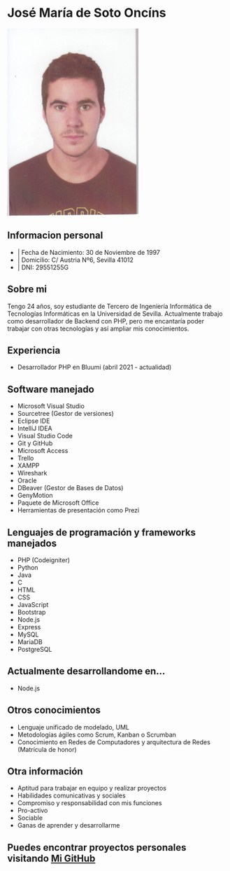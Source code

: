 # José María de Soto Oncíns

<img src="https://raw.githubusercontent.com/PepeDeSoto/Curriculum/main/imagen.png" style="width: 100% position: center" >


## Informacion personal

+ | Fecha de Nacimiento: 30 de Noviembre de 1997 <br>
+ | Domicilio: C/ Austria Nº6, Sevilla 41012
+ | DNI: 29551255G 

## Sobre mi

Tengo 24 años, soy estudiante de Tercero de Ingeniería Informática de Tecnologías Informáticas en la Universidad de Sevilla. Actualmente trabajo como desarrollador de Backend con PHP, pero me encantaría poder trabajar con otras tecnologías y así ampliar mis conocimientos.

## Experiencia

+ Desarrollador PHP en Bluumi (abril 2021 - actualidad)

## Software manejado

+ Microsoft Visual Studio
+ Sourcetree (Gestor de versiones) 
+ Eclipse IDE
+ IntelliJ IDEA
+ Visual Studio Code
+ Git y GitHub
+ Microsoft Access
+ Trello
+ XAMPP
+ Wireshark
+ Oracle
+ DBeaver (Gestor de Bases de Datos)
+ GenyMotion
+ Paquete de Microsoft Office
+ Herramientas de presentación como Prezi

## Lenguajes de programación y frameworks manejados

+ PHP (Codeigniter)
+ Python
+ Java
+ C
+ HTML
+ CSS
+ JavaScript
+ Bootstrap
+ Node.js
+ Express
+ MySQL
+ MariaDB
+ PostgreSQL

## Actualmente desarrollandome en...

+ Node.js

## Otros conocimientos

+ Lenguaje unificado de modelado, UML
+ Metodologías ágiles como Scrum, Kanban o Scrumban
+ Conocimiento en Redes de Computadores y arquitectura de Redes (Matrícula de honor)

## Otra información

+ Aptitud para trabajar en equipo y realizar proyectos
+ Habilidades comunicativas y sociales
+ Compromiso y responsabilidad con mis funciones
+ Pro-activo
+ Sociable
+ Ganas de aprender y desarrollarme

## Puedes encontrar proyectos personales visitando [Mi GitHub](https://github.com/PepeDeSoto?tab=repositories)
